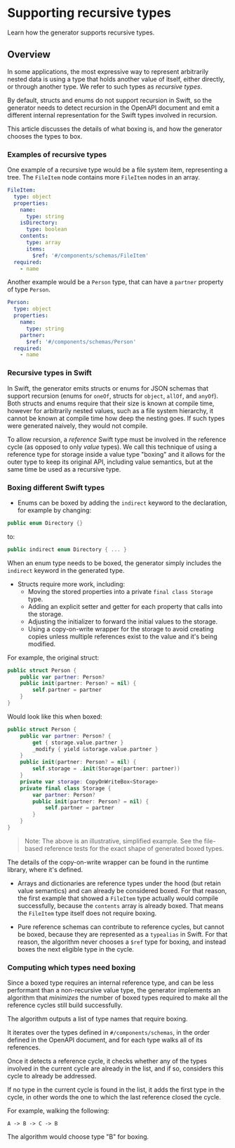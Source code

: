 # Supporting recursive types

Learn how the generator supports recursive types.

## Overview

In some applications, the most expressive way to represent arbitrarily nested data is using a type that holds another value of itself, either directly, or through another type. We refer to such types as _recursive types_.

By default, structs and enums do not support recursion in Swift, so the generator needs to detect recursion in the OpenAPI document and emit a different internal representation for the Swift types involved in recursion.

This article discusses the details of what boxing is, and how the generator chooses the types to box.

### Examples of recursive types

One example of a recursive type would be a file system item, representing a tree. The `FileItem` node contains more `FileItem` nodes in an array.

```yaml
FileItem:
  type: object
  properties:
    name:
      type: string
    isDirectory:
      type: boolean
    contents:
      type: array
      items:
        $ref: '#/components/schemas/FileItem'
  required:
    - name
```

Another example would be a `Person` type, that can have a `partner` property of type `Person`.

```yaml
Person:
  type: object
  properties:
    name:
      type: string
    partner:
      $ref: '#/components/schemas/Person'
  required:
    - name
```

### Recursive types in Swift

In Swift, the generator emits structs or enums for JSON schemas that support recursion (enums for `oneOf`, structs for `object`, `allOf`, and `anyOf`). Both structs and enums require that their size is known at compile time, however for arbitrarily nested values, such as a file system hierarchy, it cannot be known at compile time how deep the nesting goes. If such types were generated naively, they would not compile.

To allow recursion, a _reference_ Swift type must be involved in the reference cycle (as opposed to only _value_ types). We call this technique of using a reference type for storage inside a value type "boxing" and it allows for the outer type to keep its original API, including value semantics, but at the same time be used as a recursive type.

### Boxing different Swift types

- Enums can be boxed by adding the `indirect` keyword to the declaration, for example by changing:

```swift
public enum Directory {}
```

to:

```swift
public indirect enum Directory { ... }
```

When an enum type needs to be boxed, the generator simply includes the `indirect` keyword in the generated type.

- Structs require more work, including:
    - Moving the stored properties into a private `final class Storage` type.
    - Adding an explicit setter and getter for each property that calls into the storage.
    - Adjusting the initializer to forward the initial values to the storage.
    - Using a copy-on-write wrapper for the storage to avoid creating copies unless multiple references exist to the value and it's being modified.

For example, the original struct:
```swift
public struct Person {
    public var partner: Person?
    public init(partner: Person? = nil) {
        self.partner = partner
    }
}
```

Would look like this when boxed:
```swift
public struct Person {
    public var partner: Person? {
        get { storage.value.partner }
        _modify { yield &storage.value.partner }
    }
    public init(partner: Person? = nil) {
        self.storage = .init(Storage(partner: partner))
    }
    private var storage: CopyOnWriteBox<Storage>
    private final class Storage {
        var partner: Person?
        public init(partner: Person? = nil) {
            self.partner = partner
        }
    }
}
```

> Note: The above is an illustrative, simplified example. See the file-based reference tests for the exact shape of generated boxed types.

The details of the copy-on-write wrapper can be found in the runtime library, where it's defined.

- Arrays and dictionaries are reference types under the hood (but retain value semantics) and can already be considered boxed. For that reason, the first example that showed a `FileItem` type actually would compile successfully, because the `contents` array is already boxed. That means the `FileItem` type itself does not require boxing.

- Pure reference schemas can contribute to reference cycles, but cannot be boxed, because they are represented as a `typealias` in Swift. For that reason, the algorithm never chooses a `$ref` type for boxing, and instead boxes the next eligible type in the cycle.

### Computing which types need boxing

Since a boxed type requires an internal reference type, and can be less performant than a non-recursive value type, the generator implements an algorithm that _minimizes_ the number of boxed types required to make all the reference cycles still build successfully.

The algorithm outputs a list of type names that require boxing.

It iterates over the types defined in `#/components/schemas`, in the order defined in the OpenAPI document, and for each type walks all of its references.

Once it detects a reference cycle, it checks whether any of the types involved in the current cycle are already in the list, and if so, considers this cycle to already be addressed.

If no type in the current cycle is found in the list, it adds the first type in the cycle, in other words the one to which the last reference closed the cycle.

For example, walking the following:
```
A -> B -> C -> B
```

The algorithm would choose type "B" for boxing.
